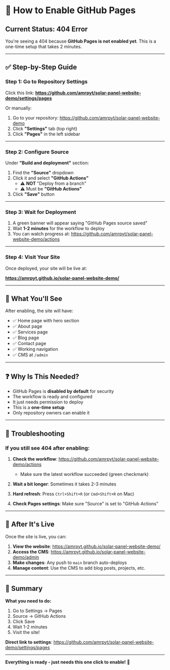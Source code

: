 # 🚀 How to Enable GitHub Pages

## Current Status: 404 Error

You're seeing a 404 because **GitHub Pages is not enabled yet**. This is a one-time setup that takes 2 minutes.

---

## ✅ Step-by-Step Guide

### Step 1: Go to Repository Settings

Click this link: **https://github.com/amrpyt/solar-panel-website-demo/settings/pages**

Or manually:
1. Go to your repository: https://github.com/amrpyt/solar-panel-website-demo
2. Click **"Settings"** tab (top right)
3. Click **"Pages"** in the left sidebar

---

### Step 2: Configure Source

Under **"Build and deployment"** section:

1. Find the **"Source"** dropdown
2. Click it and select **"GitHub Actions"**
   - ⚠️ **NOT** "Deploy from a branch"
   - ⚠️ Must be **"GitHub Actions"**
3. Click **"Save"** button

---

### Step 3: Wait for Deployment

1. A green banner will appear saying "GitHub Pages source saved"
2. Wait **1-2 minutes** for the workflow to deploy
3. You can watch progress at: https://github.com/amrpyt/solar-panel-website-demo/actions

---

### Step 4: Visit Your Site

Once deployed, your site will be live at:

**https://amrpyt.github.io/solar-panel-website-demo/**

---

## 🎯 What You'll See

After enabling, the site will have:
- ✅ Home page with hero section
- ✅ About page
- ✅ Services page
- ✅ Blog page
- ✅ Contact page
- ✅ Working navigation
- ✅ CMS at `/admin`

---

## ❓ Why Is This Needed?

- GitHub Pages is **disabled by default** for security
- The workflow is ready and configured
- It just needs permission to deploy
- This is a **one-time setup**
- Only repository owners can enable it

---

## 🔧 Troubleshooting

### If you still see 404 after enabling:

1. **Check the workflow**: https://github.com/amrpyt/solar-panel-website-demo/actions
   - Make sure the latest workflow succeeded (green checkmark)
   
2. **Wait a bit longer**: Sometimes it takes 2-3 minutes

3. **Hard refresh**: Press `Ctrl+Shift+R` (or `Cmd+Shift+R` on Mac)

4. **Check Pages settings**: Make sure "Source" is set to "GitHub Actions"

---

## 📝 After It's Live

Once the site is live, you can:

1. **View the website**: https://amrpyt.github.io/solar-panel-website-demo/
2. **Access the CMS**: https://amrpyt.github.io/solar-panel-website-demo/admin
3. **Make changes**: Any push to `main` branch auto-deploys
4. **Manage content**: Use the CMS to add blog posts, projects, etc.

---

## 🎉 Summary

**What you need to do:**
1. Go to Settings → Pages
2. Source → GitHub Actions
3. Click Save
4. Wait 1-2 minutes
5. Visit the site!

**Direct link to settings**: https://github.com/amrpyt/solar-panel-website-demo/settings/pages

---

**Everything is ready - just needs this one click to enable!** 🚀
